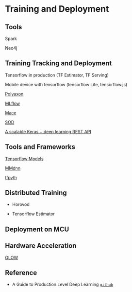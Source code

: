 # Training and Deployment

## Tools

Spark

Neo4j

## Training Tracking and Deployment

Tensorflow in production (TF Estimator, TF Serving)

Mobile device with tensorflow (tensorflow Lite, tensorflow.js)

[Polyaxon](https://polyaxon.com/)

[MLflow](https://mlflow.org/)

[Mace](https://github.com/XiaoMi/mace)

[SOD](https://github.com/symisc/sod)

[A scalable Keras + deep learning REST API](https://www.pyimagesearch.com/2018/01/29/scalable-keras-deep-learning-rest-api/)

## Tools and Frameworks

[Tensorflow Models](https://github.com/tensorflow/models)

[MMdnn](https://github.com/Microsoft/MMdnn)

[tfpyth](https://github.com/BlackHC/tfpyth)

## Distributed Training

* Horovod

* Tensorflow Estimator

## Deployment on MCU

## Hardware Acceleration

[GLOW](https://github.com/pytorch/glow)

## Reference
* A Guide to Production Level Deep Learning [`github`](https://github.com/alirezadir/Production-Level-Deep-Learning)
